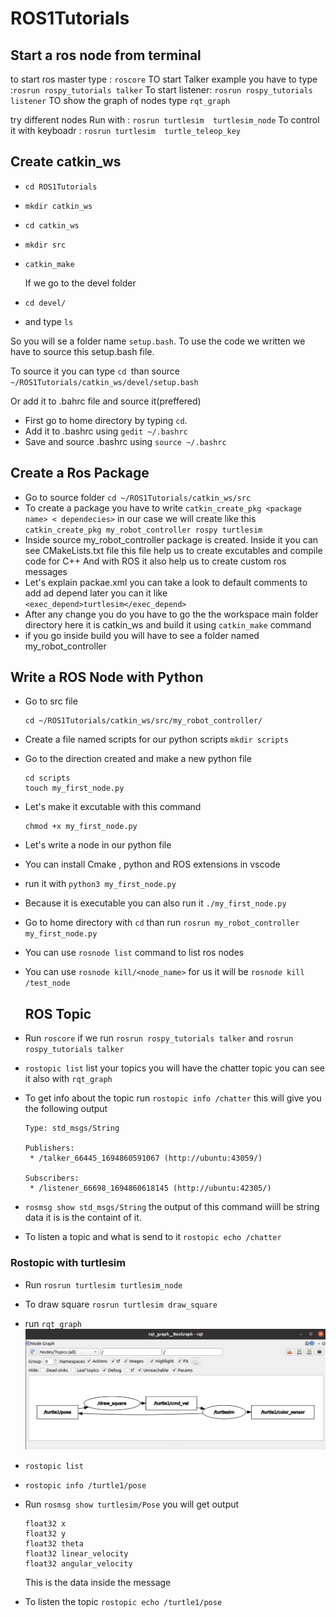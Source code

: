 # ROS1Tutorials

## Start a ros node from terminal

to start ros master type : `roscore`
TO start Talker example you have to type :`rosrun rospy_tutorials talker`
To start listener: `rosrun rospy_tutorials listener`
TO show the graph of nodes type `rqt_graph`

try different nodes
Run with : `rosrun turtlesim  turtlesim_node`
To control it with keyboadr : `rosrun turtlesim  turtle_teleop_key`

## Create catkin_ws

* `cd ROS1Tutorials`
* `mkdir catkin_ws`
* `cd catkin_ws`
* `mkdir src`
* `catkin_make `

  If we go to the devel folder
* `cd devel/`
* and type `ls`

So you will se a folder name `setup.bash`. To use the code we written we have to source this setup.bash file.

To source it you can type `cd `than source `~/ROS1Tutorials/catkin_ws/devel/setup.bash`

Or add it to .bahrc file and source it(preffered)

* First go to home directory by typing `cd`.
* Add it to .bashrc using `gedit ~/.bashrc`
* Save and source .bashrc using   `source ~/.bashrc`

## Create a Ros Package

* Go to source folder `cd ~/ROS1Tutorials/catkin_ws/src`
* To create a package you have to write `catkin_create_pkg <package name> < dependecies>` in our case we will create like this `catkin_create_pkg my_robot_controller rospy turtlesim`
* Inside source my_robot_controller package is created. Inside it you can see CMakeLists.txt file this file help us to create excutables and compile code for C++ And with ROS it also help us to create custom ros messages
* Let's explain packae.xml you can take a look to default comments to add ad depend later you can it like `<exec_depend>turtlesim</exec_depend>`
* After any change you do you have to go the the workspace main folder directory here it is catkin_ws and build it using `catkin_make` command
* if you go inside build you will have to see a folder named my_robot_controller

## Write a ROS Node with Python

* Go to src file

  ```
  cd ~/ROS1Tutorials/catkin_ws/src/my_robot_controller/

  ```
* Create a file named scripts for our python scripts `mkdir scripts`
* Go to the direction created and make a new python file

  ```
  cd scripts
  touch my_first_node.py
  ```
* Let's make it excutable with this command

  ```
  chmod +x my_first_node.py
  ```
* Let's write a node in our python file
* You can install Cmake , python and ROS extensions in vscode
* run it with `python3 my_first_node.py`
* Because it is executable you can also run it `./my_first_node.py`
* Go to home directory with `cd` than run `rosrun my_robot_controller my_first_node.py`
* You can use `rosnode list` command to list ros nodes
* You can use `rosnode kill/<node_name>` for us it will be `rosnode kill /test_node`

  ## ROS Topic
* Run `roscore` if we run `rosrun rospy_tutorials talker` and `rosrun rospy_tutorials talker`
* `rostopic list` list your topics you will have the chatter topic you can see it also with `rqt_graph`
* To get info about the topic run `rostopic info /chatter` this will give you the following output

  ```
  Type: std_msgs/String

  Publishers: 
   * /talker_66445_1694860591067 (http://ubuntu:43059/)

  Subscribers: 
   * /listener_66698_1694860618145 (http://ubuntu:42305/)

  ```
* `rosmsg show std_msgs/String` the output of this command wiill be string data it is is the containt of it.
* To listen a topic and what is send to it `rostopic echo /chatter`


### Rostopic with turtlesim

* Run `rosrun turtlesim turtlesim_node`
* To draw square `rosrun turtlesim draw_square`
* run `rqt_graph` ![1694862683096](image/README/1694862683096.png)
* `rostopic list`
* `rostopic info /turtle1/pose`
* Run `rosmsg show turtlesim/Pose` you will get output

  ```
  float32 x
  float32 y
  float32 theta
  float32 linear_velocity
  float32 angular_velocity
  ```
  This is the data inside the message
* To listen the topic `rostopic echo /turtle1/pose`
